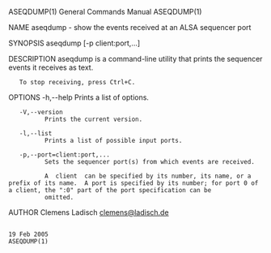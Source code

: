 ASEQDUMP(1)                                                                             General Commands Manual                                                                            ASEQDUMP(1)

NAME
       aseqdump - show the events received at an ALSA sequencer port

SYNOPSIS
       aseqdump [-p client:port,...]

DESCRIPTION
       aseqdump is a command-line utility that prints the sequencer events it receives as text.

       To stop receiving, press Ctrl+C.

OPTIONS
       -h,--help
              Prints a list of options.

       -V,--version
              Prints the current version.

       -l,--list
              Prints a list of possible input ports.

       -p,--port=client:port,...
              Sets the sequencer port(s) from which events are received.

              A  client  can be specified by its number, its name, or a prefix of its name.  A port is specified by its number; for port 0 of a client, the ":0" part of the port specification can be
              omitted.

AUTHOR
       Clemens Ladisch <clemens@ladisch.de>

                                                                                              19 Feb 2005                                                                                  ASEQDUMP(1)
